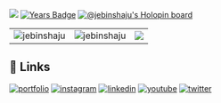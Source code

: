 <!---<p align="center"><a href="https://github.com/jebinshaju/"><img src="https://user-images.githubusercontent.com/41234408/101987297-4473fb00-3cb9-11eb-9675-289ada4eef7e.gif" alt="Animated footer bars" width="100%"/></a></p>
# Hi, I'm Jebin! 👋--->

![](https://komarev.com/ghpvc/?username=jebinshaju&style=grove)
[![Years Badge](https://badges.pufler.dev/years/jebinshaju)](https://badges.pufler.dev)
[![@jebinshaju's Holopin board](https://holopin.me/jebinshaju)](https://holopin.io/@jebinshaju)
<!---[![Ashutosh's github activity graph](https://github-readme-activity-graph.cyclic.app/graph?username=jebinshaju&bg_color=1a191a&color=9e4c98&line=0033ff&point=40a225&area=true&hide_border=true)](https://github.com/ashutosh00710/github-readme-activity-graph)
--->

<table>
  <tr>
    <td>
      <img align="center" src="https://github-readme-stats.vercel.app/api?username=jebinshaju&show_icons=true&locale=en" alt="jebinshaju" />
    </td>
    <td>
     <img align="center" src="https://github-readme-streak-stats.herokuapp.com/?user=jebinshaju&" alt="jebinshaju" />
    </td>
    <td>
    <img align="center" src = "https://github-readme-stats.vercel.app/api/top-langs/?username=jebinshaju&langs_count=10&layout=compact&theme=material-lighter">

  </tr>
</table>

## 🔗 Links

[![portfolio](https://img.shields.io/badge/my_portfolio-000?style=for-the-badge&logo=ko-fi&logoColor=white)](https://jebinshaju.wordpress.com/)
[![instagram](https://img.shields.io/badge/Instagram-E4405F?style=for-the-badge&logo=instagram&logoColor=white)](https://www.instagram.com/jebinshaju_/)
[![linkedin](https://img.shields.io/badge/linkedin-0A66C2?style=for-the-badge&logo=linkedin&logoColor=white)](https://www.linkedin.com/in/jebinshaju/)
[![youtube](https://img.shields.io/badge/YouTube-FF0000?style=for-the-badge&logo=youtube&logoColor=white)](https://www.youtube.com/@jebinshaju)
[![twitter](https://img.shields.io/badge/twitter-1DA1F2?style=for-the-badge&logo=twitter&logoColor=white)](https://twitter.com/_AKA_LIGHTNING_)
<!---<p align="center"><a href="https://github.com/jebinshaju/"><img src="https://user-images.githubusercontent.com/41234408/101987287-302ffe00-3cb9-11eb-8510-3d08f56bea27.gif" alt="Animated footer bars" width="100%"/></a></p>
